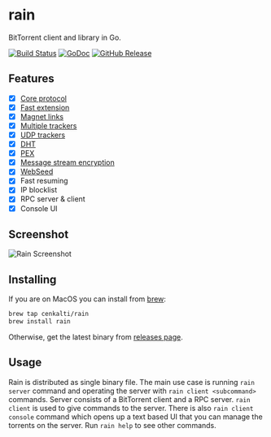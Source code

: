 rain
====

BitTorrent client and library in Go.

[![Build Status](https://travis-ci.org/cenkalti/rain.svg?branch=master)](https://travis-ci.org/cenkalti/rain)
[![GoDoc](https://godoc.org/github.com/cenkalti/rain?status.svg)](https://godoc.org/github.com/cenkalti/rain/torrent)
[![GitHub Release](https://img.shields.io/github/release/cenkalti/rain.svg)](https://github.com/cenkalti/rain/releases)

Features
--------
- [x] [Core protocol](http://bittorrent.org/beps/bep_0003.html)
- [x] [Fast extension](http://bittorrent.org/beps/bep_0006.html)
- [x] [Magnet links](http://bittorrent.org/beps/bep_0009.html)
- [x] [Multiple trackers](http://bittorrent.org/beps/bep_0012.html)
- [x] [UDP trackers](http://bittorrent.org/beps/bep_0015.html)
- [x] [DHT](http://bittorrent.org/beps/bep_0005.html)
- [x] [PEX](http://bittorrent.org/beps/bep_0011.html)
- [x] [Message stream encryption](http://wiki.vuze.com/w/Message_Stream_Encryption)
- [x] [WebSeed](http://bittorrent.org/beps/bep_0019.html)
- [x] Fast resuming
- [x] IP blocklist
- [x] RPC server & client
- [x] Console UI

Screenshot
----------
![Rain Screenshot](https://cl.ly/462cefdf6c4a/rain.png)

Installing
----------

If you are on MacOS you can install from [brew](https://brew.sh/):
```sh
brew tap cenkalti/rain
brew install rain
```

Otherwise, get the latest binary from [releases page](https://github.com/cenkalti/rain/releases).

Usage
-----

Rain is distributed as single binary file. The main use case is running `rain server` command and operating the server with `rain client <subcommand>` commands. Server consists of a BitTorrent client and a RPC server. `rain client` is used to give commands to the server. There is also `rain client console` command which opens up a text based UI that you can manage the torrents on the server. Run `rain help` to see other commands.
